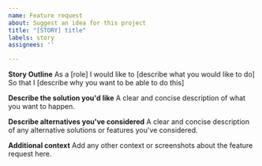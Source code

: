 ```yaml
---
name: Feature request
about: Suggest an idea for this project
title: "[STORY] title"
labels: story
assignees: ''

---
```


**Story Outline**
As a [role]
I would like to [describe what you would like to do]
So that I [describe why you want to be able to do this]

**Describe the solution you'd like**
A clear and concise description of what you want to happen.

**Describe alternatives you've considered**
A clear and concise description of any alternative solutions or features you've considered.

**Additional context**
Add any other context or screenshots about the feature request here.
